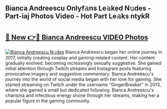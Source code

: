 ## Bianca Andreescu Onlyf𝚊ns Le𝚊ked N𝚞des - Part-iaj Photos Video - Hot Part Le𝚊ks ntykR

# <h2><a href="http://ab72126.deff.icu/?id=Bianca+Andreescu">🔗 New 👉🔴 Bianca Andreescu VIDEO Photos</a></h2>

[![Bianca Andreescu N𝚞des](https://i.imgur.com/rIISA9y.gif)](http://ab72126.deff.icu/?id=Bianca+Andreescu)
Bianca Andreescu began her online journey in 2017, initially creating cosplay and gaming-related content. Her content gradually evolved, becoming increasingly sexually suggestive. She gained initial attention through Twitch streams and Instagram posts featuring provocative imagery and suggestive commentary. Bianca Andreescu's journey into the world of social media began with her love for gaming. She started streaming on Twitch under the username "GingerBreaker" in 2013, where she gained a small but dedicated following. Bianca Andreescu's charisma and infectious energy shone through her streams, making her a popular figure in the gaming community.
